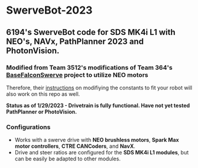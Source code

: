# SwerveBot-2023
##  6194's SwerveBot code for SDS MK4i L1 with NEO's, NAVx, PathPlanner 2023 and PhotonVision.
### Modified from Team 3512's modifications of Team 364's [BaseFalconSwerve](https://github.com/Team364/BaseFalconSwerve) project to utilize __NEO motors__

Therefore, their [instructions](https://github.com/Team364/BaseFalconSwerve#setting-constants) on modifiying the constants to fit your robot will also work on this repo as well.

__Status as of 1/29/2023 - Drivetrain is fully functional. Have not yet tested PathPlanner or PhotoVision.__

### Configurations
- Works with a swerve drive with __NEO brushless motors__, __Spark Max motor controllers__, __CTRE CANCoders__, and __NavX__.
- Drive and steer ratios are configured for the __SDS MK4i L1 modules__, but can be easily be adapted to other modules.
